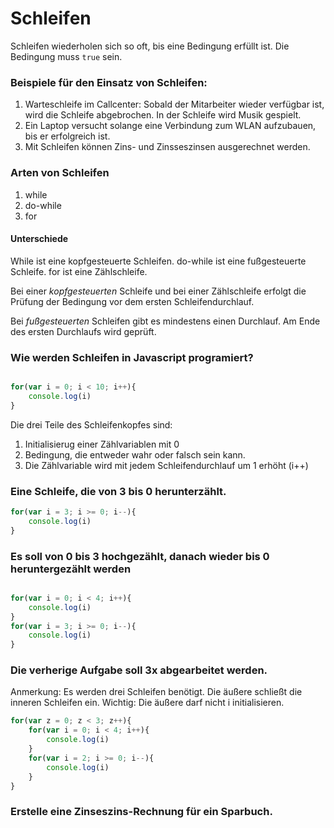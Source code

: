 # Schleifen

Schleifen wiederholen sich so oft, bis eine Bedingung erfüllt ist. Die Bedingung muss ```true``` sein.

### Beispiele für den Einsatz von Schleifen:

1. Warteschleife im Callcenter: Sobald der Mitarbeiter wieder verfügbar ist, wird die Schleife abgebrochen. In der Schleife wird Musik gespielt.
2. Ein Laptop versucht solange eine Verbindung zum WLAN aufzubauen, bis er erfolgreich ist. 
3. Mit Schleifen können Zins- und Zinsseszinsen ausgerechnet werden.

### Arten von Schleifen

1. while
2. do-while
3. for

#### Unterschiede

While ist eine kopfgesteuerte Schleifen. do-while ist eine fußgesteuerte Schleife.
for ist eine Zählschleife.

Bei einer *kopfgesteuerten* Schleife und  bei einer Zählschleife erfolgt die Prüfung der Bedingung vor dem ersten Schleifendurchlauf. 

Bei *fußgesteuerten* Schleifen gibt es mindestens einen Durchlauf. Am Ende des ersten Durchlaufs wird geprüft.

### Wie werden Schleifen in Javascript programiert?

```Javascript

for(var i = 0; i < 10; i++){
    console.log(i)
}

```

Die drei Teile des Schleifenkopfes sind:
1. Initialisierug einer Zählvariablen mit 0
2. Bedingung, die entweder wahr oder falsch sein kann.
3. Die Zählvariable wird mit jedem Schleifendurchlauf um 1 erhöht (i++)


### Eine Schleife, die von 3 bis 0 herunterzählt.

```Javascript
for(var i = 3; i >= 0; i--){
    console.log(i)
}
```

### Es soll von 0 bis 3 hochgezählt, danach wieder bis 0 heruntergezählt werden

```Javascript

for(var i = 0; i < 4; i++){
    console.log(i)    
}
for(var i = 3; i >= 0; i--){
    console.log(i)    
}
```
### Die verherige Aufgabe soll 3x abgearbeitet werden.

Anmerkung: Es werden drei Schleifen benötigt. Die äußere schließt die inneren Schleifen ein. Wichtig: Die äußere darf nicht i initialisieren.
```Javascript
for(var z = 0; z < 3; z++){
    for(var i = 0; i < 4; i++){
        console.log(i)    
    }
    for(var i = 2; i >= 0; i--){
        console.log(i)    
    }
}
```

### Erstelle eine Zinseszins-Rechnung für ein Sparbuch.
